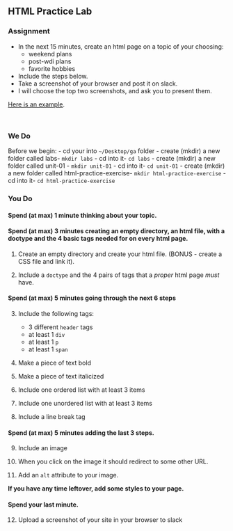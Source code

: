 ## HTML Practice Lab

### Assignment
- In the next 15 minutes, create an html page on a topic of your choosing:
    - weekend plans
    - post-wdi plans
    - favorite hobbies
- Include the steps below. 
- Take a screenshot of your browser and post it on slack.  
- I will choose the top two screenshots, and ask you to present them. 

[Here is an example](http://cartoonist-gravity-53213.bitballoon.com/).

<br />

### We Do

Before we begin: 
    - cd your into `~/Desktop/ga` folder
    - create (mkdir) a new folder called labs- `mkdir labs`
    - cd into it- `cd labs`
    - create (mkdir) a new folder called unit-01 - `mkdir unit-01`
    - cd into it- `cd unit-01`
    - create (mkdir) a new folder called html-practice-exercise- `mkdir html-practice-exercise`
    - cd into it- `cd html-practice-exercise`

### You Do

#### Spend (at max) 1 minute thinking about your topic.

#### Spend (at max) 3 minutes creating an empty directory, an html file, with a doctype and the 4 basic tags needed for on every html page.

1. Create an empty directory and create your html file. (BONUS - create a CSS file and link it).

1. Include a `doctype` and the 4 pairs of tags that a *proper* html page *must* have. 

#### Spend (at max) 5 minutes going through the next 6 steps

3. Include the following tags: 
	-  3 different `header` tags
	-  at least 1 `div`
    -  at least 1 `p`
	-  at least 1 `span`

4. Make a piece of text bold 

5. Make a piece of text italicized

6. Include one ordered list with at least 3 items

7. Include one unordered list with at least 3 items

8. Include a line break tag

#### Spend (at max) 5 minutes adding the last 3 steps.

9. Include an image

10. When you click on the image it should redirect to some other URL.

11. Add an `alt` attribute to your image.

**If you have any time leftover, add some styles to your page.**

#### Spend your last minute.

12. Upload a screenshot of your site in your browser to slack
